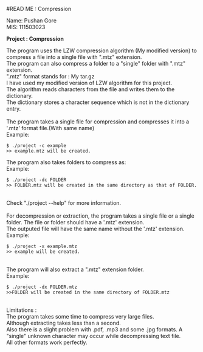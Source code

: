 #READ ME : Compression

Name: Pushan Gore  <br>
MIS:  111503023    <br>

**Project : Compression** 

The program uses the LZW compression algorithm (My modified version) to compress a file into a single file with
".mtz" extension. <br>
The program can also compress a folder to a "single" folder with ".mtz" extension. <br>
".mtz" format stands for : My tar.gz <br>
I have used my modified version of LZW algorithm for this project. <br>
The algorithm reads characters from the file and writes them to the dictionary. <br>
The dictionary stores a character sequence which is not in the dictionary entry. <br>
<br>
The program takes a single file for compression and compresses it into a '.mtz' format file.(With same name) <br>
Example: <br>
      
    $ ./project -c example 
    >> example.mtz will be created. 
The program also takes folders to compress as: <br>
Example: <br>

    $ ./project -dc FOLDER 
    >> FOLDER.mtz will be created in the same directory as that of FOLDER.
<br>
Check "./project --help" for more information. <br>
<br>
For decompression or extraction, the program takes a single file or a single folder. The file or folder should have a '.mtz' extension. <br>
The outputed file will have the same name without the '.mtz' extension. <br>
Example: <br>

    $ ./project -x example.mtz 
    >> example will be created. 
<br>
The program will also extract a ".mtz" extension folder. <br>
Example: <br>
    
    $ ./project -dx FOLDER.mtz 
    >>FOLDER will be created in the same directory of FOLDER.mtz 
<br>
Limitations : <br>
The program takes some time to compress very large files. <br>
Although extracting takes less than a second. <br>
Also there is a slight problem with .pdf, .mp3  and some .jpg formats.	A "single" unknown character may occur while decompressing text file. <br>
All other formats work perfectly. <br>


